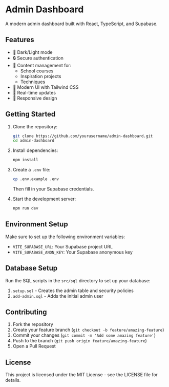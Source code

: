 # Admin Dashboard

A modern admin dashboard built with React, TypeScript, and Supabase.

## Features

- 🌙 Dark/Light mode
- 🔒 Secure authentication
- 📝 Content management for:
  - School courses
  - Inspiration projects
  - Techniques
- 🎨 Modern UI with Tailwind CSS
- 🔄 Real-time updates
- 📱 Responsive design

## Getting Started

1. Clone the repository:
   ```bash
   git clone https://github.com/yourusername/admin-dashboard.git
   cd admin-dashboard
   ```

2. Install dependencies:
   ```bash
   npm install
   ```

3. Create a `.env` file:
   ```bash
   cp .env.example .env
   ```
   Then fill in your Supabase credentials.

4. Start the development server:
   ```bash
   npm run dev
   ```

## Environment Setup

Make sure to set up the following environment variables:

- `VITE_SUPABASE_URL`: Your Supabase project URL
- `VITE_SUPABASE_ANON_KEY`: Your Supabase anonymous key

## Database Setup

Run the SQL scripts in the `src/sql` directory to set up your database:

1. `setup.sql` - Creates the admin table and security policies
2. `add-admin.sql` - Adds the initial admin user

## Contributing

1. Fork the repository
2. Create your feature branch (`git checkout -b feature/amazing-feature`)
3. Commit your changes (`git commit -m 'Add some amazing feature'`)
4. Push to the branch (`git push origin feature/amazing-feature`)
5. Open a Pull Request

## License

This project is licensed under the MIT License - see the LICENSE file for details.